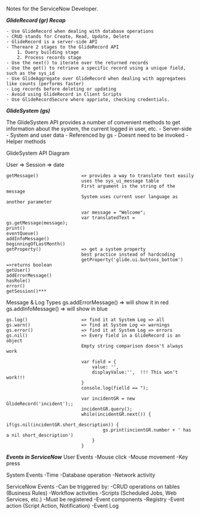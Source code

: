 Notes for the ServiceNow Developer. 

***GlideRecord (gr) Recap***

    - Use GlideRecord when dealing with database operations
    - CRUD stands for Create, Read, Update, Delete
    - GlideRecord is a server-side API
    - Thereare 2 stages to the GlideRecord API
        1. Ouery building stage
        2. Process records stage
    - Use the next() to iterate over the returned records
    - Use the get() to retrieve a specific record using a unique field, such as the sys_id
    - Use GlideAggregate over GlideRecord when dealing with aggregatees like counts (performs faster)
    - Log records before deleting or updating
    - Avoid using GlideRecord in Client Scripts
    - Use GlideRecordSecure where appriate, checking credentials. 

***GlideSystem (gs)***

The GlideSystem API provides a number of convenient methods to get information about the system, the current logged in user, etc.
    - Server-side
    - System and user data
    - Referenced by gs
    - Doesnt need to be invoked
    - Helper methods

GlideSystem API Diagram

User => Session => date

    getMessage()                => provides a way to translate text easily
                                uses the sys_ui_message table
                                First argument is the string of the message
                                System uses current user language as another parameter

                                var message = "Welcome";
                                var translatedText = gs.getMessage(message);
    print()
    eventQueue()
    addInfoMessage()
    beginningOfLastMonth()
    getProperty()               => get a system property
                                best practice instead of hardcoding
                                getProperty('glide.ui.buttons_bottom') =>returns boolean
    getUser()
    addErrorMessage()
    hasRole()
    error()
    getSession()***

Message & Log Types
    gs.addErrorMessage()        => will show it in red
    gs.addInfoMessage()         => will show in blue

    gs.log()                    => find it at System Log => all
    gs.warn()                   => find at System Log => warnings
    gs.error()                  => find it at System Log => errors
    gs.nil()                    => Every field in a GlideRecord is an object
                                Empty string comparison doesn't always work 

                                var field = {
                                    value: '',
                                    displayValue:'',  !!! This won't work!!!
                                }
                                console.log(fielld == ");

                                var incidentGR = new GlideRecord('incident');;
                                incidentGR.query();
                                while(incidentGR.next()) {
                                    if(gs.nil(incidentGR.short_description)) {
                                        gs.print(incientGR.number + ' has a nil short_description')
                                    }
                                }

***Events in ServiceNow***
User Events   -Mouse click
              -Mouse movement
              -Key press

System Events -Time
              -Database operation
              -Network activity

ServiceNow Events
    -Can be triggered by:
        -CRUD operations on tables (Business Rules)
        -Workflow activities
        -Scripts (Scheduled Jobs, Web Services, etc.)
    -Must be registered
    -Event components
        -Registry
        -Event action (Script Action, Notification)
        -Event Log
